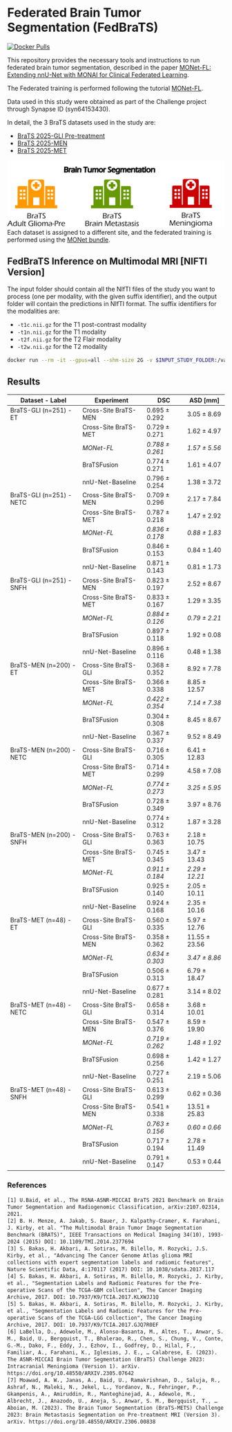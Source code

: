 # Federated Brain Tumor Segmentation (FedBraTS)

[![Docker Pulls](https://img.shields.io/docker/pulls/maiacloud/brats-x64-workstation-dgpu-linux-amd64)](https://hub.docker.com/r/maiacloud/brats-x64-workstation-dgpu-linux-amd64)

This repository provides the necessary tools and instructions to run federated brain tumor segmentation, described in the paper [MONet-FL: Extending nnU-Net with MONAI for Clinical Federated Learning](). 

The Federated training is performed following the tutorial [MONet-FL](https://github.com/SimoneBendazzoli93/MONet-Bundle/blob/main/MONet-FL.ipynb).


Data used in this study were obtained as part of the Challenge project through Synapse ID (syn64153430).

In detail, the 3 BraTS datasets used in the study are:
- [BraTS 2025-GLI Pre-treatment](https://www.synapse.org/Synapse:syn65773245)
- [BraTS 2025-MEN](https://www.synapse.org/Synapse:syn64952505)
- [BraTS 2025-MET](https://www.synapse.org/Synapse:syn64951882)

![](./images/Dataset.png)
Each dataset is assigned to a different site, and the federated training is performed using the [MONet bundle](https://github.com/SimoneBendazzoli93/MONet-Bundle).


## FedBraTS Inference on Multimodal MRI [NIFTI Version]

The input folder should contain all the NIfTI files of the study you want to process (one per modality, with the given suffix identifier), and the output folder will contain the predictions in NIfTI format.
The suffix identifiers for the modalities are:
- `-t1c.nii.gz` for the T1 post-contrast modality
- `-t1n.nii.gz` for the T1 modality
- `-t2f.nii.gz` for the T2 Flair modality
- `-t2w.nii.gz` for the T2 modality


```bash
docker run --rm -it --gpus=all --shm-size 2G -v $INPUT_STUDY_FOLDER:/var/holoscan/input -v $PREDICTIONS_FOLDER:/var/holoscan/output maiacloud/brats-x64-workstation-dgpu-linux-amd64:1.0-nifti
```

## Results

| **Dataset - Label**      | **Experiment**       | **DSC**         | **ASD \[mm]**  |
| ------------------------ | -------------------- | --------------- | -------------- |
| BraTS-GLI (n=251) - ET   | Cross-Site BraTS-MEN | 0.695 ± 0.292   | 3.05 ± 8.69    |
|                          | Cross-Site BraTS-MET | 0.729 ± 0.271   | 1.62 ± 4.97    |
|                          | *MONet-FL*           | *0.788 ± 0.261* | *1.57 ± 5.56*  |
|                          | BraTSFusion          | 0.774 ± 0.271   | 1.61 ± 4.07    |
|                          | nnU-Net-Baseline     | 0.796 ± 0.254   | 1.38 ± 3.72    |
| BraTS-GLI (n=251) - NETC | Cross-Site BraTS-MEN | 0.709 ± 0.296   | 2.17 ± 7.84    |
|                          | Cross-Site BraTS-MET | 0.787 ± 0.218   | 1.47 ± 2.92    |
|                          | *MONet-FL*           | *0.836 ± 0.178* | *0.88 ± 1.83*  |
|                          | BraTSFusion          | 0.846 ± 0.153   | 0.84 ± 1.40    |
|                          | nnU-Net-Baseline     | 0.871 ± 0.143   | 0.81 ± 1.73    |
| BraTS-GLI (n=251) - SNFH | Cross-Site BraTS-MEN | 0.823 ± 0.197   | 2.52 ± 8.67    |
|                          | Cross-Site BraTS-MET | 0.833 ± 0.167   | 1.29 ± 3.35    |
|                          | *MONet-FL*           | *0.884 ± 0.126* | *0.79 ± 2.21*  |
|                          | BraTSFusion          | 0.897 ± 0.118   | 1.92 ± 0.08    |
|                          | nnU-Net-Baseline     | 0.896 ± 0.116   | 0.48 ± 1.38    |
| BraTS-MEN (n=200) - ET   | Cross-Site BraTS-GLI | 0.368 ± 0.352   | 8.92 ± 7.78    |
|                          | Cross-Site BraTS-MET | 0.366 ± 0.338   | 8.85 ± 12.57   |
|                          | *MONet-FL*           | *0.422 ± 0.354* | *7.14 ± 7.38*  |
|                          | BraTSFusion          | 0.304 ± 0.308   | 8.45 ± 8.67    |
|                          | nnU-Net-Baseline     | 0.367 ± 0.337   | 9.52 ± 8.49    |
| BraTS-MEN (n=200) - NETC | Cross-Site BraTS-GLI | 0.716 ± 0.305   | 6.41 ± 12.83   |
|                          | Cross-Site BraTS-MET | 0.714 ± 0.299   | 4.58 ± 7.08    |
|                          | *MONet-FL*           | *0.774 ± 0.273* | *3.25 ± 5.95*  |
|                          | BraTSFusion          | 0.728 ± 0.349   | 3.97 ± 8.76    |
|                          | nnU-Net-Baseline     | 0.774 ± 0.312   | 1.87 ± 3.28    |
| BraTS-MEN (n=200) - SNFH | Cross-Site BraTS-GLI | 0.763 ± 0.363   | 2.18 ± 10.75   |
|                          | Cross-Site BraTS-MET | 0.745 ± 0.345   | 3.47 ± 13.43   |
|                          | *MONet-FL*           | *0.911 ± 0.184* | *2.29 ± 12.21* |
|                          | BraTSFusion          | 0.925 ± 0.140   | 2.05 ± 10.11   |
|                          | nnU-Net-Baseline     | 0.924 ± 0.168   | 2.35 ± 10.16   |
| BraTS-MET (n=48) - ET    | Cross-Site BraTS-GLI | 0.560 ± 0.335   | 5.97 ± 12.76   |
|                          | Cross-Site BraTS-MEN | 0.358 ± 0.362   | 11.55 ± 23.56  |
|                          | *MONet-FL*           | *0.634 ± 0.303* | *3.47 ± 8.86*  |
|                          | BraTSFusion          | 0.506 ± 0.313   | 6.79 ± 18.47   |
|                          | nnU-Net-Baseline     | 0.677 ± 0.281   | 3.14 ± 8.02    |
| BraTS-MET (n=48) - NETC  | Cross-Site BraTS-GLI | 0.658 ± 0.314   | 3.68 ± 10.01   |
|                          | Cross-Site BraTS-MEN | 0.547 ± 0.376   | 8.59 ± 19.90   |
|                          | *MONet-FL*           | *0.719 ± 0.262* | *1.48 ± 1.92*  |
|                          | BraTSFusion          | 0.698 ± 0.256   | 1.42 ± 1.27    |
|                          | nnU-Net-Baseline     | 0.727 ± 0.251   | 2.19 ± 5.06    |
| BraTS-MET (n=48) - SNFH  | Cross-Site BraTS-GLI | 0.613 ± 0.299   | 0.62 ± 0.36    |
|                          | Cross-Site BraTS-MEN | 0.541 ± 0.338   | 13.51 ± 25.83  |
|                          | *MONet-FL*           | *0.763 ± 0.156* | *0.60 ± 0.66*  |
|                          | BraTSFusion          | 0.717 ± 0.194   | 2.78 ± 11.49   |
|                          | nnU-Net-Baseline     | 0.791 ± 0.147   | 0.53 ± 0.44    |

### References

    [1] U.Baid, et al., The RSNA-ASNR-MICCAI BraTS 2021 Benchmark on Brain Tumor Segmentation and Radiogenomic Classification, arXiv:2107.02314, 2021.
    [2] B. H. Menze, A. Jakab, S. Bauer, J. Kalpathy-Cramer, K. Farahani, J. Kirby, et al. "The Multimodal Brain Tumor Image Segmentation Benchmark (BRATS)", IEEE Transactions on Medical Imaging 34(10), 1993-2024 (2015) DOI: 10.1109/TMI.2014.2377694
    [3] S. Bakas, H. Akbari, A. Sotiras, M. Bilello, M. Rozycki, J.S. Kirby, et al., "Advancing The Cancer Genome Atlas glioma MRI collections with expert segmentation labels and radiomic features", Nature Scientific Data, 4:170117 (2017) DOI: 10.1038/sdata.2017.117
    [4] S. Bakas, H. Akbari, A. Sotiras, M. Bilello, M. Rozycki, J. Kirby, et al., "Segmentation Labels and Radiomic Features for the Pre-operative Scans of the TCGA-GBM collection", The Cancer Imaging Archive, 2017. DOI: 10.7937/K9/TCIA.2017.KLXWJJ1Q
    [5] S. Bakas, H. Akbari, A. Sotiras, M. Bilello, M. Rozycki, J. Kirby, et al., "Segmentation Labels and Radiomic Features for the Pre-operative Scans of the TCGA-LGG collection", The Cancer Imaging Archive, 2017. DOI: 10.7937/K9/TCIA.2017.GJQ7R0EF
    [6] LaBella, D., Adewole, M., Alonso-Basanta, M., Altes, T., Anwar, S. M., Baid, U., Bergquist, T., Bhalerao, R., Chen, S., Chung, V., Conte, G.-M., Dako, F., Eddy, J., Ezhov, I., Godfrey, D., Hilal, F., Familiar, A., Farahani, K., Iglesias, J. E., … Calabrese, E. (2023). The ASNR-MICCAI Brain Tumor Segmentation (BraTS) Challenge 2023: Intracranial Meningioma (Version 1). arXiv. https://doi.org/10.48550/ARXIV.2305.07642
    [7] Moawad, A. W., Janas, A., Baid, U., Ramakrishnan, D., Saluja, R., Ashraf, N., Maleki, N., Jekel, L., Yordanov, N., Fehringer, P., Gkampenis, A., Amiruddin, R., Manteghinejad, A., Adewole, M., Albrecht, J., Anazodo, U., Aneja, S., Anwar, S. M., Bergquist, T., … Aboian, M. (2023). The Brain Tumor Segmentation (BraTS-METS) Challenge 2023: Brain Metastasis Segmentation on Pre-treatment MRI (Version 3). arXiv. https://doi.org/10.48550/ARXIV.2306.00838

